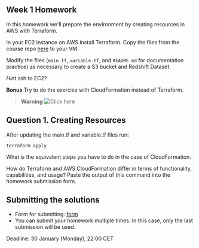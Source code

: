 ## Week 1 Homework

In this homework we'll prepare the environment by creating resources in AWS with Terraform.

In your EC2 instance on AWS install Terraform. Copy the files from the course repo
[here](https://github.com/DataTalksClub/data-engineering-zoomcamp/tree/main/week_1_basics_n_setup/1_terraform_gcp/terraform) to your VM.

Modify the files (`main.tf`, `variable.tf`, and `README.md` for documentation practice) as necessary to create a S3 bucket and Redshift Dataset.

_Hint_ ssh to EC2?


**Bonus** Try to do the exercise with CloudFormation instead of Terraform.

>**Warning** ![Click here](https://imgflip.com/memegenerator/415357322/Poor-by-AWS)

## Question 1. Creating Resources

After updating the main.tf and variable.tf files run:

```
terraform apply
```

What is the equivalent steps you have to do in the case of CloudFormation.

How do Terraform and AWS CloudFormation differ in terms of functionality, capabilities, and usage?
Paste the output of this command into the homework submission form.


## Submitting the solutions

* Form for submitting: [form](https://forms.gle/S57Xs3HL9nB3YTzj9)
* You can submit your homework multiple times. In this case, only the last submission will be used. 

Deadline: 30 January (Monday), 22:00 CET

